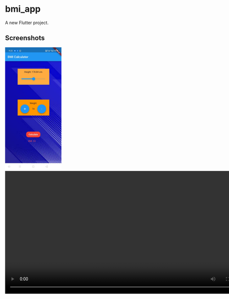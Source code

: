 # bmi_app

A new Flutter project.

## Screenshots

<img src="images/Screen_1.jpeg" height = "400"/>
<video src="images/Screen_2.mp4" height = "400"/>

 /images/Screen_2.mp4
